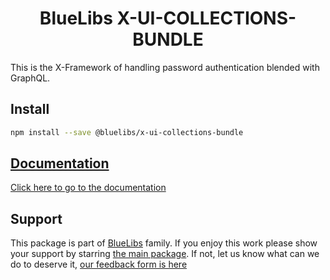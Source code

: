 <h1 align="center">BlueLibs X-UI-COLLECTIONS-BUNDLE</h1>

<!-- // TODO: update docs -->

This is the X-Framework of handling password authentication blended with GraphQL.

## Install

```bash
npm install --save @bluelibs/x-ui-collections-bundle
```

## [Documentation](./DOCUMENTATION.md)

[Click here to go to the documentation](./DOCUMENTATION.md)

## Support

This package is part of [BlueLibs](https://www.bluelibs.com) family. If you enjoy this work please show your support by starring [the main package](https://github.com/bluelibs/bluelibs). If not, let us know what can we do to deserve it, [our feedback form is here](https://forms.gle/DTMg5Urgqey9QqLFA)
